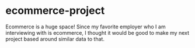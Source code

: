 # ecommerce-project
Ecommerce is a huge space! Since my favorite employer who I am interviewing with is ecommerce, I thought it would be good to make my next project based around similar data to that.

